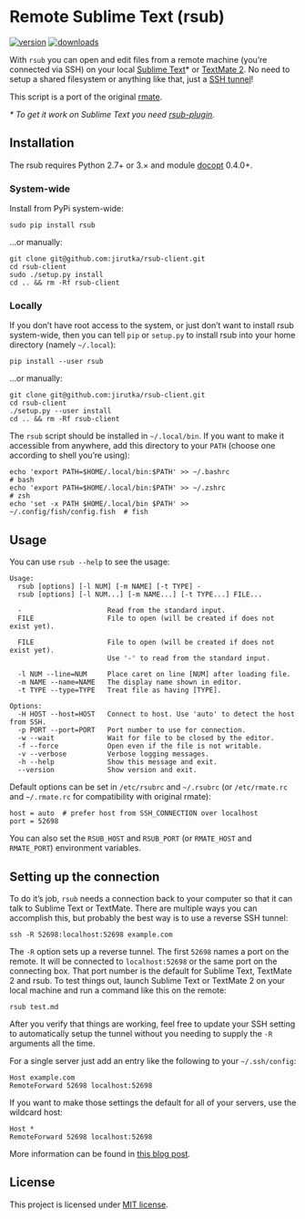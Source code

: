 Remote Sublime Text (rsub)
==========================
[![version](https://badge.fury.io/py/rsub-client.svg)](https://pypi.python.org/pypi/rsub-client)
[![downloads](https://pypip.in/d/rsub-client/badge.svg)](https://pypi.python.org/pypi/rsub-client)

With `rsub` you can open and edit files from a remote machine (you’re connected via SSH) on your
local [Sublime Text](http://www.sublimetext.com/)* or [TextMate 2](https://github.com/textmate/textmate).
No need to setup a shared filesystem or anything like that, just a
[SSH tunnel](#setting-up-the-connection)!

This script is a port of the original [rmate](https://github.com/textmate/rmate).

_* To get it work on Sublime Text you need [rsub-plugin](https://github.com/jirutka/rsub-plugin)._


## Installation

The rsub requires Python 2.7+ or 3.× and module [docopt](https://github.com/docopt/docopt) 0.4.0+.

### System-wide

Install from PyPi system-wide:

    sudo pip install rsub

…or manually:

    git clone git@github.com:jirutka/rsub-client.git
    cd rsub-client
    sudo ./setup.py install
    cd .. && rm -Rf rsub-client

### Locally

If you don’t have root access to the system, or just don’t want to install rsub system-wide, then
you can tell `pip` or `setup.py` to install rsub into your home directory (namely `~/.local`):

    pip install --user rsub

…or manually:

    git clone git@github.com:jirutka/rsub-client.git
    cd rsub-client
    ./setup.py --user install
    cd .. && rm -Rf rsub-client

The `rsub` script should be installed in `~/.local/bin`. If you want to make it accessible from
anywhere, add this directory to your `PATH` (choose one according to shell you’re using):

    echo 'export PATH=$HOME/.local/bin:$PATH' >> ~/.bashrc                   # bash
    echo 'export PATH=$HOME/.local/bin:$PATH' >> ~/.zshrc                    # zsh
    echo 'set -x PATH $HOME/.local/bin $PATH' >> ~/.config/fish/config.fish  # fish


## Usage

You can use `rsub --help` to see the usage:

    Usage:
      rsub [options] [-l NUM] [-m NAME] [-t TYPE] -
      rsub [options] [-l NUM...] [-m NAME...] [-t TYPE...] FILE...

      -                     Read from the standard input.
      FILE                  File to open (will be created if does not exist yet).

      FILE                  File to open (will be created if does not exist yet).
                            Use '-' to read from the standard input.

      -l NUM --line=NUM     Place caret on line [NUM] after loading file.
      -m NAME --name=NAME   The display name shown in editor.
      -t TYPE --type=TYPE   Treat file as having [TYPE].

    Options:
      -H HOST --host=HOST   Connect to host. Use 'auto' to detect the host from SSH.
      -p PORT --port=PORT   Port number to use for connection.
      -w --wait             Wait for file to be closed by the editor.
      -f --force            Open even if the file is not writable.
      -v --verbose          Verbose logging messages.
      -h --help             Show this message and exit.
      --version             Show version and exit.

Default options can be set in `/etc/rsubrc` and `~/.rsubrc` (or `/etc/rmate.rc` and `~/.rmate.rc`
for compatibility with original rmate):

    host = auto  # prefer host from SSH_CONNECTION over localhost
    port = 52698

You can also set the `RSUB_HOST` and `RSUB_PORT` (or `RMATE_HOST` and `RMATE_PORT`) environment
variables.


## Setting up the connection

To do it’s job, `rsub` needs a connection back to your computer so that it can talk to Sublime Text
or TextMate. There are multiple ways you can accomplish this, but probably the best way is to use a
reverse SSH tunnel:

    ssh -R 52698:localhost:52698 example.com

The `-R` option sets up a reverse tunnel. The first `52698` names a port on the remote. It will be
connected to `localhost:52698` or the same port on the connecting box. That port number is the
default for Sublime Text, TextMate 2 and rsub. To test things out, launch Sublime Text or
TextMate 2 on your local machine and run a command like this on the remote:

    rsub test.md

After you verify that things are working, feel free to update your SSH setting to automatically
setup the tunnel without you needing to supply the `-R` arguments all the time.

For a single server just add an entry like the following to your `~/.ssh/config`:

    Host example.com
    RemoteForward 52698 localhost:52698

If you want to make those settings the default for all of your servers, use the wildcard host:

    Host *
    RemoteForward 52698 localhost:52698

More information can be found in [this blog post](http://blog.macromates.com/2011/mate-and-rmate/).


## License

This project is licensed under [MIT license](http://opensource.org/licenses/MIT).
